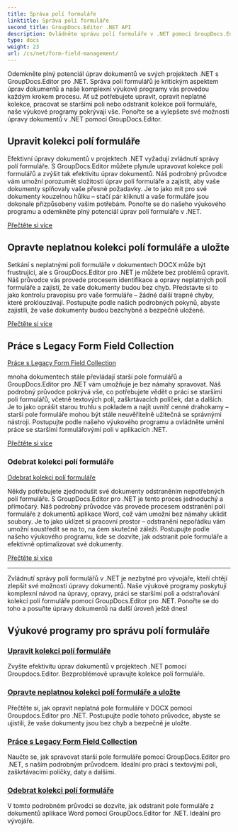 ```yaml
---
title: Správa polí formuláře
linktitle: Správa polí formuláře
second_title: GroupDocs.Editor .NET API
description: Ovládněte správu polí formuláře v .NET pomocí GroupDocs.Editor. Naučte se bezproblémově upravovat, opravovat, pracovat se staršími a odstraňovat kolekce polí formulářů.
type: docs
weight: 23
url: /cs/net/form-field-management/
---
```

Odemkněte plný potenciál úprav dokumentů ve svých projektech .NET s GroupDocs.Editor pro .NET. Správa polí formulářů je kritickým aspektem úprav dokumentů a naše komplexní výukové programy vás provedou každým krokem procesu. Ať už potřebujete upravit, opravit neplatné kolekce, pracovat se staršími poli nebo odstranit kolekce polí formuláře, naše výukové programy pokrývají vše. Ponořte se a vylepšete své možnosti úpravy dokumentů v .NET pomocí GroupDocs.Editor.

## Upravit kolekci polí formuláře

Efektivní úpravy dokumentů v projektech .NET vyžadují zvládnutí správy polí formuláře. S GroupDocs.Editor můžete plynule upravovat kolekce polí formulářů a zvýšit tak efektivitu úprav dokumentů. Náš podrobný průvodce vám umožní porozumět složitosti úprav polí formuláře a zajistit, aby vaše dokumenty splňovaly vaše přesné požadavky. Je to jako mít pro své dokumenty kouzelnou hůlku – stačí pár kliknutí a vaše formuláře jsou dokonale přizpůsobeny vašim potřebám. Ponořte se do našeho výukového programu a odemkněte plný potenciál úprav polí formuláře v .NET.

[Přečtěte si více](./edit-form-field-collection/)

## Opravte neplatnou kolekci polí formuláře a uložte

Setkání s neplatnými poli formuláře v dokumentech DOCX může být frustrující, ale s GroupDocs.Editor pro .NET je můžete bez problémů opravit. Náš průvodce vás provede procesem identifikace a opravy neplatných polí formuláře a zajistí, že vaše dokumenty budou bez chyb. Představte si to jako kontrolu pravopisu pro vaše formuláře – žádné další trapné chyby, které proklouzávají. Postupujte podle našich podrobných pokynů, abyste zajistili, že vaše dokumenty budou bezchybné a bezpečně uložené.

[Přečtěte si více](./fix-invalid-form-field-collection-save/)

## Práce s Legacy Form Field Collection
[Práce s Legacy Form Field Collection](./work-legacy-form-field-collection/)

mnoha dokumentech stále převládají starší pole formulářů a GroupDocs.Editor pro .NET vám umožňuje je bez námahy spravovat. Náš podrobný průvodce pokrývá vše, co potřebujete vědět o práci se staršími poli formulářů, včetně textových polí, zaškrtávacích políček, dat a dalších. Je to jako oprášit starou truhlu s pokladem a najít uvnitř cenné drahokamy – starší pole formuláře mohou být stále neuvěřitelně užitečná se správnými nástroji. Postupujte podle našeho výukového programu a ovládněte umění práce se staršími formulářovými poli v aplikacích .NET.

[Přečtěte si více](./work-legacy-form-field-collection/)

### Odebrat kolekci polí formuláře
[Odebrat kolekci polí formuláře](./remove-form-field-collection/)

Někdy potřebujete zjednodušit své dokumenty odstraněním nepotřebných polí formuláře. S GroupDocs.Editor pro .NET je tento proces jednoduchý a přímočarý. Náš podrobný průvodce vás provede procesem odstranění polí formuláře z dokumentů aplikace Word, což vám umožní bez námahy uklidit soubory. Je to jako uklízet si pracovní prostor – odstranění nepořádku vám umožní soustředit se na to, na čem skutečně záleží. Postupujte podle našeho výukového programu, kde se dozvíte, jak odstranit pole formuláře a efektivně optimalizovat své dokumenty.

[Přečtěte si více](./remove-form-field-collection/)

---

Zvládnutí správy polí formulářů v .NET je nezbytné pro vývojáře, kteří chtějí zlepšit své možnosti úpravy dokumentů. Naše výukové programy poskytují komplexní návod na úpravy, opravy, práci se staršími poli a odstraňování kolekcí polí formuláře pomocí GroupDocs.Editor pro .NET. Ponořte se do toho a posuňte úpravy dokumentů na další úroveň ještě dnes!
## Výukové programy pro správu polí formuláře
### [Upravit kolekci polí formuláře](./edit-form-field-collection/)
Zvyšte efektivitu úprav dokumentů v projektech .NET pomocí Groupdocs.Editor. Bezproblémově upravujte kolekce polí formuláře.
### [Opravte neplatnou kolekci polí formuláře a uložte](./fix-invalid-form-field-collection-save/)
Přečtěte si, jak opravit neplatná pole formuláře v DOCX pomocí Groupdocs.Editor pro .NET. Postupujte podle tohoto průvodce, abyste se ujistili, že vaše dokumenty jsou bez chyb a bezpečně je uložte.
### [Práce s Legacy Form Field Collection](./work-legacy-form-field-collection/)
Naučte se, jak spravovat starší pole formuláře pomocí GroupDocs.Editor pro .NET, s naším podrobným průvodcem. Ideální pro práci s textovými poli, zaškrtávacími políčky, daty a dalšími.
### [Odebrat kolekci polí formuláře](./remove-form-field-collection/)
V tomto podrobném průvodci se dozvíte, jak odstranit pole formuláře z dokumentů aplikace Word pomocí GroupDocs.Editor for .NET. Ideální pro vývojáře.